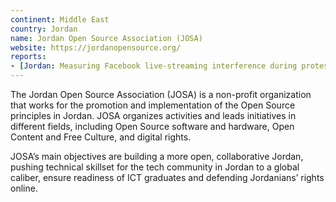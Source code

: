 ```yaml
---
continent: Middle East
country: Jordan
name: Jordan Open Source Association (JOSA)
website: https://jordanopensource.org/
reports:
- [Jordan: Measuring Facebook live-streaming interference during protests](https://ooni.org/post/jordan-measuring-facebook-interference/)
---
```


The Jordan Open Source Association (JOSA) is a non-profit organization that works for the promotion and implementation of the Open Source principles in Jordan.
JOSA organizes activities and leads initiatives in different fields, including Open Source software and hardware, Open Content and Free Culture, and digital rights.

JOSA’s main objectives are building a more open, collaborative Jordan, pushing technical skillset for the tech community in Jordan to a global caliber, ensure readiness of ICT graduates and defending Jordanians’ rights online.
